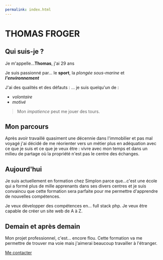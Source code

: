 ```yaml
---
permalink: index.html
---
```


# THOMAS FROGER




## Qui suis-je ?

Je m'appelle...**Thomas**, j'ai 29 ans

Je suis passionné par... le **sport**, la *plongée sous-marine* et ***l'environnement***

J'ai des qualités et des défauts : ... je suis quelqu'un de  :

 - *volontaire*
 - *motivé*

> Mon *impatience* peut me jouer des tours.

## Mon parcours

Après avoir travaillé quasiment une décennie dans l'immobilier et pas mal voyagé j'ai décidé de me réorienter vers un métier plus en adéquation avec ce que je suis et ce que je veux être : vivre avec mon temps et dans un milieu de partage où la propriété n'est pas le centre des échanges.

## Aujourd'hui

Je suis actuellement en formation chez Simplon parce que...c'est une école qui a formé plus de mille apprenants dans ses divers centres et je suis convaincu que cette formation sera parfaite pour me permettre d'apprendre de nouvelles compétences.

Je veux développer des compétences en... full stack php. Je veux être capable de créer un site web de A à Z.

## Demain et après demain

Mon projet professionnel, c'est... encore flou. Cette formation va me permettre de trouver ma voie mais j'aimerai beaucoup travailler à l'étranger.

[Me contacter](contact.html)